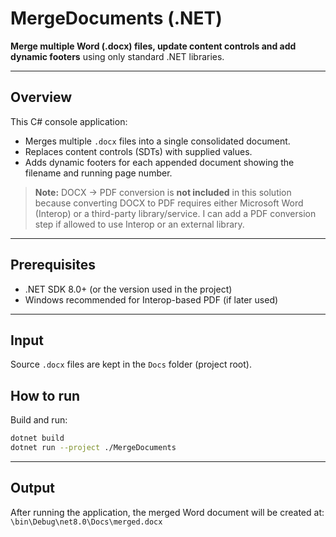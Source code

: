 # MergeDocuments (.NET)

**Merge multiple Word (.docx) files, update content controls and add dynamic footers** using only standard .NET libraries.

---

## Overview
This C# console application:
- Merges multiple `.docx` files into a single consolidated document.
- Replaces content controls (SDTs) with supplied values.
- Adds dynamic footers for each appended document showing the filename and running page number.

> **Note:** DOCX → PDF conversion is **not included** in this solution because converting DOCX to PDF requires either Microsoft Word (Interop) or a third-party library/service. I can add a PDF conversion step if allowed to use Interop or an external library.

---

## Prerequisites
- .NET SDK 8.0+ (or the version used in the project)
- Windows recommended for Interop-based PDF (if later used)

---

## Input
Source `.docx` files are kept in the `Docs` folder (project root).

## How to run
Build and run:
```bash
dotnet build
dotnet run --project ./MergeDocuments
```

---

## Output
After running the application, the merged Word document will be created at: `\bin\Debug\net8.0\Docs\merged.docx`
